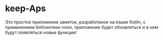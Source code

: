 # keep-Aps
Это простое приложение заметок, разработаное на языке Kotlin, с приминением библиотеки room, приложение будет обновляться и в нем будут появляться новые функции!
